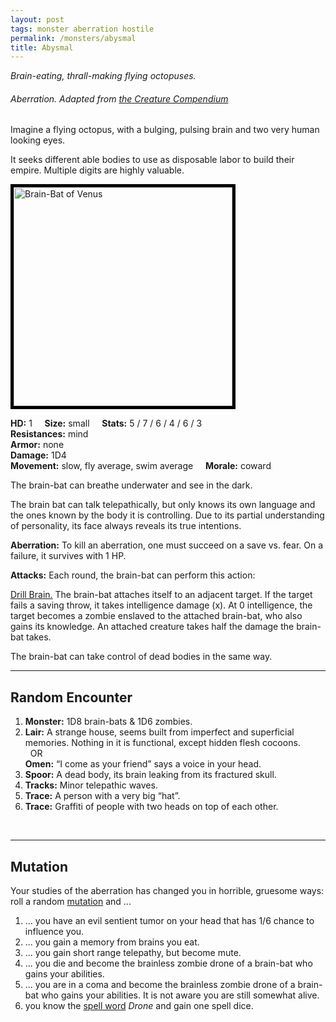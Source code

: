 ```yaml
---
layout: post
tags: monster aberration hostile
permalink: /monsters/abysmal
title: Abysmal
---
```


*Brain-eating, thrall-making flying octopuses.*

###### Aberration. Adapted from [the Creature Compendium](https://www.drivethrurpg.com/product/147588/CC1-Creature-Compendium)

Imagine a flying octopus, with a bulging, pulsing brain and two very human looking eyes.

It seeks different able bodies to use as disposable labor to build their empire. Multiple digits are highly valuable. <br>

<img src="https://images-wixmp-ed30a86b8c4ca887773594c2.wixmp.com/f/df4211bd-4384-4157-9adf-b0e0d5014178/d3f8x2p-92bd8a04-5a63-4704-bb71-0a3f97bef9f6.jpg?token=eyJ0eXAiOiJKV1QiLCJhbGciOiJIUzI1NiJ9.eyJzdWIiOiJ1cm46YXBwOiIsImlzcyI6InVybjphcHA6Iiwib2JqIjpbW3sicGF0aCI6IlwvZlwvZGY0MjExYmQtNDM4NC00MTU3LTlhZGYtYjBlMGQ1MDE0MTc4XC9kM2Y4eDJwLTkyYmQ4YTA0LTVhNjMtNDcwNC1iYjcxLTBhM2Y5N2JlZjlmNi5qcGcifV1dLCJhdWQiOlsidXJuOnNlcnZpY2U6ZmlsZS5kb3dubG9hZCJdfQ.J30EMj_PG5CUGFciHxu-jfrEaX0dWEZfbbquFRaj_NY" alt="Brain-Bat of Venus"  height="350px" style="border:5px solid black">

**HD:** 1  &nbsp; &nbsp;  **Size:** small &nbsp; &nbsp; **Stats:** 5 / 7 / 6 / 4 / 6 / 3 <br>
**Resistances:** mind <br>
**Armor:** none <br>
**Damage:** 1D4 <br>
**Movement:** slow, fly average, swim average &nbsp; &nbsp; **Morale:** coward <br>

The brain-bat can breathe underwater and see in the dark.

The brain bat can talk telepathically, but only knows its own language and the ones known by the body it is controlling. Due to its partial understanding of personality, its face always reveals its true intentions.

**Aberration:** To kill an aberration, one must succeed on a save vs. fear. On a failure, it survives with 1 HP.

**Attacks:** Each round, the brain-bat can perform this action:

<ins>Drill Brain.</ins> The brain-bat attaches itself to an adjacent target. If the target fails a saving throw, it takes intelligence damage (x). At 0 intelligence, the target becomes a zombie enslaved to the attached brain-bat, who also gains its knowledge. An attached creature takes half the damage the brain-bat takes.

The brain-bat can take control of dead bodies in the same way.
<br>

---

## Random Encounter

1. **Monster:** 1D8 brain-bats & 1D6 zombies.
1. **Lair:** A strange house, seems built from imperfect and superficial memories. Nothing in it is functional, except hidden flesh cocoons. <br>	&nbsp; OR <br>	**Omen:** “I come as your friend” says a voice in your head.
1. **Spoor:** A dead body, its brain leaking from its fractured skull.
1. **Tracks:** Minor telepathic waves.
1. **Trace:** A person with a very big “hat”.
1. **Trace:** Graffiti of people with two heads on top of each other.

<br>

---

## Mutation

Your studies of the aberration has changed you in horrible, gruesome ways: roll a random [mutation](https://coinsandscrolls.blogspot.com/2018/01/osr-1d500-biological-mutations.html) and ...

1. ... you have an evil sentient tumor on your head that has 1/6 chance to influence you.
1. ... you gain a memory from brains you eat. 
1. ... you gain short range telepathy, but become mute.
1. ... you die and become the brainless zombie drone of a brain-bat who gains your abilities.
1. ... you are in a coma and become the brainless zombie drone of a brain-bat who gains your abilities. It is not aware you are still somewhat alive.
1. you know the [spell word](https://saltygoo.github.io/class/magic-user#spell-words) *Drone* and gain one spell dice.

